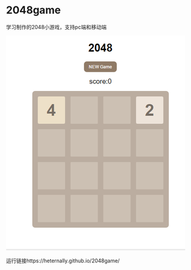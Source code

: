 # 2048game
学习制作的2048小游戏，支持pc端和移动端

![运行界面](https://github.com/HEternally/2048game/blob/master/2048.png?raw=true)

运行链接https://heternally.github.io/2048game/
